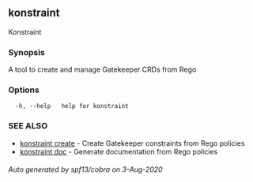 ## konstraint

Konstraint

### Synopsis

A tool to create and manage Gatekeeper CRDs from Rego

### Options

```
  -h, --help   help for konstraint
```

### SEE ALSO

* [konstraint create](konstraint_create.md)	 - Create Gatekeeper constraints from Rego policies
* [konstraint doc](konstraint_doc.md)	 - Generate documentation from Rego policies

###### Auto generated by spf13/cobra on 3-Aug-2020

